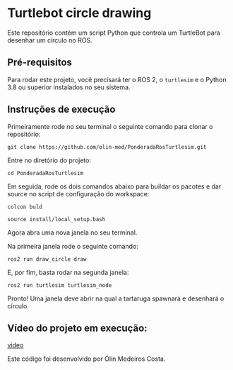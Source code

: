 # Turtlebot circle drawing

Este repositório contém um script Python que controla um TurtleBot para desenhar um círculo no ROS.

## Pré-requisitos

Para rodar este projeto, você precisará ter o ROS 2, o `turtlesim` e o Python 3.8 ou superior instalados no seu sistema.

## Instruções de execução

Primeiramente rode no seu terminal o seguinte comando para clonar o repositório:

`git clone https://github.com/olin-med/PonderadaRosTurtlesim.git`

Entre no diretório do projeto:

`cd PonderadaRosTurtlesim`

Em seguida, rode os dois comandos abaixo para buildar os pacotes e dar source no script de configuração do workspace:

`colcon buld`

`source install/local_setup.bash`

Agora abra uma nova janela no seu terminal.

Na primeira janela rode o seguinte comando:

`ros2 run draw_circle draw`

E, por fim, basta rodar na segunda janela:

`ros2 run turtlesim turtlesim_node`

Pronto! Uma janela deve abrir na qual a tartaruga spawnará e desenhará o círculo.

## Vídeo do projeto em execução:

[video](https://www.youtube.com/watch?v=ATgdTEat4w4)

Este código foi desenvolvido por Ólin Medeiros Costa.




